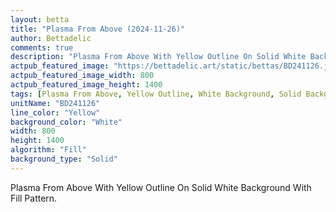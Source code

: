```yaml
---
layout: betta
title: "Plasma From Above (2024-11-26)"
author: Bettadelic
comments: true
description: "Plasma From Above With Yellow Outline On Solid White Background With Fill Pattern."
actpub_featured_image: "https://bettadelic.art/static/bettas/BD241126.jpg"
actpub_featured_image_width: 800
actpub_featured_image_height: 1400
tags: [Plasma From Above, Yellow Outline, White Background, Solid Background Pattern, Fill Pattern, November 2024]
unitName: "BD241126"
line_color: "Yellow"
background_color: "White"
width: 800
height: 1400
algorithm: "Fill"
background_type: "Solid"
---
```


Plasma From Above With Yellow Outline On Solid White Background With Fill Pattern.
